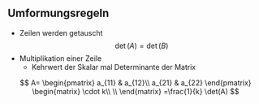 ## Umformungsregeln
-  Zeilen werden getauscht
$$
\det(A)=\det(B)
$$
- Multiplikation einer Zeile
	- Kehrwert der Skalar mal Determinante der Matrix

$$
A=
\begin{pmatrix}
a_{11} & a_{12}\\
a_{21} & a_{22}
\end{pmatrix}
\begin{matrix}
\cdot k\\ \\
\end{matrix}
=\frac{1}{k} \det(A)
$$
